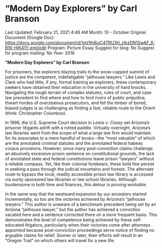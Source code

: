 # “Modern Day Explorers” by Carl Branson

Last Updated: February 21, 2021 4:48 AM
Month: 10 - October
Original Document (Google Doc): https://docs.google.com/document/d/1qV9h8iuC47RU3H_zlkzDN1SwAF_8-B16-HIK41Y-emI/edit
Program: Picture Essay
Suggest for blog: No
Suggest for program mailing: No
Year: 2016

**“Modern Day Explorers” by Carl Branson**

For prisoners, the explorers blazing trails to the snow-capped summit of justice are the competent, indefatigable “jailhouse lawyers.” Like Lewis and Clark who had little, if any, formal training as explorers, these contemporary seekers have obtained their education in the university of hard knocks. Navigating the rough terrain of complex statutes, rules of court, and case law precedent to find where and how to ford rivers of public prejudice, thwart hordes of overzealous prosecutors, and fell the timber of bored, biased judges is as challenging as finding a fast, reliable route to the Orient (think: Christopher Columbus).

In 1996, the U.S. Supreme Court decision in *Lewis v. Casey* set Arizona’s prisoner litigants adrift with a rotted paddle. Virtually overnight, Arizona’s law libraries went from the scope of what a large law firm would maintain for its associates to a mere handful of books--the “most valuable” of which are the annotated criminal statutes and the annotated federal habeas corpus provisions. However, since many post-conviction claims challenge an abusively excessive prison sentence on constitutional grounds, the lack of annotated state and federal constitutions leave prison “lawyers” without a reliable compass. Yet, like their colonial forebears, these bold few persist in seeking a pass through the judicial mountains and forests. The alternate route to bypass the local, readily accessible prison law library is accessed via ounty sponsored law libraries or law school libraries. Although burdensome in both time and finances, this detour is proving workable.

In the same way that the westward expansion by our ancestors started incrementally, so too are the victories achieved by Arizona’s “jailhouse lawyers.” This author is unaware of a benchmark precedent being set by an Arizona “jailhouse lawyer,” but the author has achieved a conviction vacated here and a sentence corrected there on a more frequent basis. This demonstrates the level of competence being achieved by these self-educated litigators, particularly when their victories come after attorneys appointed because post-conviction proceedings serve notice of finding no arguable claims for relief. Sooner or later, their efforts will result in an “Oregon Trail” on which others will travel for a new life.